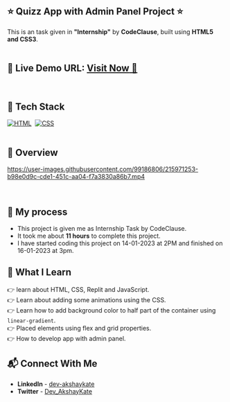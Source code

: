## ⭐ Quizz App with Admin Panel Project ⭐

This is an task given in **"Internship"** by **CodeClause**, built using **HTML5 and CSS3**.
<br>
<br>

## 📌 **Live Demo URL:** <a href="https://app.flonnect.com/view/video/kateakshay165/Flonnect_2023-02-01_ebce0808-9fb5-4103-98ff-5cb5460203ba/">**Visit Now** 🚀</a>

<br>

## 📌 Tech Stack

[![HTML](https://img.shields.io/badge/html5%20-%23E34F26.svg?&style=for-the-badge&logo=html5&logoColor=white)](https://github.com/coderak07)&nbsp;
[![CSS](https://img.shields.io/badge/css3%20-%231572B6.svg?&style=for-the-badge&logo=css3&logoColor=white)](https://https://github.com/coderak07)&nbsp;
<br>
<br>

## 📌 Overview
https://user-images.githubusercontent.com/99186806/215971253-b98e0d9c-cde1-451c-aa04-f7a3830a86b7.mp4

<br>

## 📌 My process

- This project is given me as Internship Task by CodeClause.
- It took me about **11 hours** to complete this project.
- I have started coding this project on 14-01-2023 at 2PM and finished on 16-01-2023 at 3pm.

## 📌 What I Learn

👉 learn about HTML, CSS, Replit and JavaScript.  
👉 Learn about adding some animations using the CSS.  
👉 Learn how to add background color to half part of the container using `linear-gradient`.  
👉 Placed elements using flex and grid properties.  
👉 How to develop app with admin panel.

## 📬 Connect With Me

- **LinkedIn** - [dev-akshaykate](https://www.linkedin.com/in/dev-akshaykate)
- **Twitter** -  [Dev_AkshayKate](https://twitter.com/Dev_AkshayKate)
